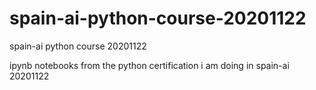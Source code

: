 # spain-ai-python-course-20201122
spain-ai python course 20201122

ipynb notebooks from the python certification i am doing in spain-ai 20201122

